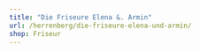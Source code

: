 ```yaml
---
title: "Die Friseure Elena &. Armin"
url: /herrenberg/die-friseure-elena-und-armin/
shop: Friseur
---
```

